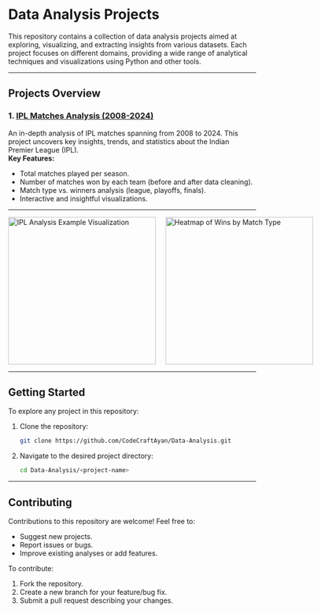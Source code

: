 # Data Analysis Projects

This repository contains a collection of data analysis projects aimed at exploring, visualizing, and extracting insights from various datasets. Each project focuses on different domains, providing a wide range of analytical techniques and visualizations using Python and other tools.

---

## Projects Overview

### 1. [IPL Matches Analysis (2008-2024)](https://github.com/CodeCraftAyan/Data-Analysis/tree/master/IPL-Match-Analysis)
An in-depth analysis of IPL matches spanning from 2008 to 2024. This project uncovers key insights, trends, and statistics about the Indian Premier League (IPL).  
**Key Features:**
- Total matches played per season.
- Number of matches won by each team (before and after data cleaning).
- Match type vs. winners analysis (league, playoffs, finals).
- Interactive and insightful visualizations.  

---

<div style="display:flex; gap:20px;">
  <img src="https://github.com/user-attachments/assets/a78f6dfe-b613-453a-8985-831cabd721f6" alt="IPL Analysis Example Visualization" width="300"/>
  <img src="https://github.com/user-attachments/assets/9a6a3968-446c-4aec-9a2d-b9dfe0ded10b" alt="Heatmap of Wins by Match Type" width="300"/>
</div>

---

## Getting Started

To explore any project in this repository:

1. Clone the repository:
   ```bash
   git clone https://github.com/CodeCraftAyan/Data-Analysis.git
   
1. Navigate to the desired project directory:
   ```bash
   cd Data-Analysis/<project-name>

---

## Contributing
Contributions to this repository are welcome! Feel free to:

- Suggest new projects.
- Report issues or bugs.
- Improve existing analyses or add features.

To contribute:

1. Fork the repository.
1. Create a new branch for your feature/bug fix.
1. Submit a pull request describing your changes.
